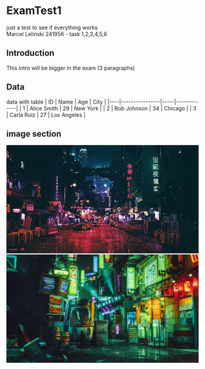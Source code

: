 # ExamTest1
just a test to see if everything works  
Marcel Leliński 241956 - task 1,2,3,4,5,6

## Introduction
This intro will be bigger in the exam (3 paragraphs)

## Data
data with table
| ID | Name | Age | City |
|----|----------------|-----|-------------|
| 1 | Alice Smith | 29 | New York |
| 2 | Bob Johnson | 34 | Chicago |
| 3 | Carla Ruiz | 27 | Los Angeles |

## image section
![image](night-artwork-futuristic-city-cyberpunk-wallpaper-preview.jpg "image 1" )
![image](8k-pc-wallpaper.jpg "Image 2")
